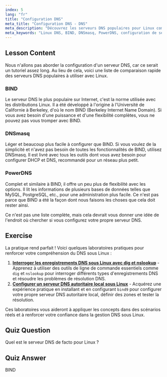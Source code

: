 ```yaml
---
index: 5
lang: "fr"
title: "Configuration DNS"
meta_title: "Configuration DNS - DNS"
meta_description: "Découvrez les serveurs DNS populaires pour Linux comme BIND, DNSmasq et PowerDNS. Découvrez le meilleur serveur DNS pour la configuration de votre réseau avec ce guide convivial pour les débutants."
meta_keywords: "Linux DNS, BIND, DNSmasq, PowerDNS, configuration de serveur DNS, réseau Linux, tutoriel DNS, débutant"
---
```


## Lesson Content

Nous n'allons pas aborder la configuration d'un serveur DNS, car ce serait un tutoriel assez long. Au lieu de cela, voici une liste de comparaison rapide des serveurs DNS populaires à utiliser avec Linux.

### BIND

Le serveur DNS le plus populaire sur Internet, c'est la norme utilisée avec les distributions Linux. Il a été développé à l'origine à l'Université de Californie à Berkeley, d'où le nom BIND (Berkeley Internet Name Domain). Si vous avez besoin d'une puissance et d'une flexibilité complètes, vous ne pouvez pas vous tromper avec BIND.

### DNSmasq

Léger et beaucoup plus facile à configurer que BIND. Si vous voulez de la simplicité et n'avez pas besoin de toutes les fonctionnalités de BIND, utilisez DNSmasq. Il est livré avec tous les outils dont vous avez besoin pour configurer DHCP et DNS, recommandé pour un réseau plus petit.

### PowerDNS

Complet et similaire à BIND, il offre un peu plus de flexibilité avec les options. Il lit les informations de plusieurs bases de données telles que MySQL, PostgreSQL, etc., pour une administration plus facile. Ce n'est pas parce que BIND a été la façon dont nous faisons les choses que cela doit rester ainsi.

Ce n'est pas une liste complète, mais cela devrait vous donner une idée de l'endroit où chercher si vous configurez votre propre serveur DNS.

## Exercise

La pratique rend parfait ! Voici quelques laboratoires pratiques pour renforcer votre compréhension du DNS sous Linux :

1. **[Interroger les enregistrements DNS sous Linux avec dig et nslookup](https://labex.io/fr/labs/linux-query-dns-records-in-linux-with-dig-and-nslookup)** - Apprenez à utiliser des outils de ligne de commande essentiels comme `dig` et `nslookup` pour interroger différents types d'enregistrements DNS et résoudre les problèmes de résolution DNS.
2. **[Configurer un serveur DNS autoritaire local sous Linux](https://labex.io/fr/labs/linux-set-up-a-local-authoritative-dns-server-on-linux)** - Acquérez une expérience pratique en installant et en configurant `bind9` pour configurer votre propre serveur DNS autoritaire local, définir des zones et tester la résolution.

Ces laboratoires vous aideront à appliquer les concepts dans des scénarios réels et à renforcer votre confiance dans la gestion DNS sous Linux.

## Quiz Question

Quel est le serveur DNS de facto pour Linux ?

## Quiz Answer

BIND

